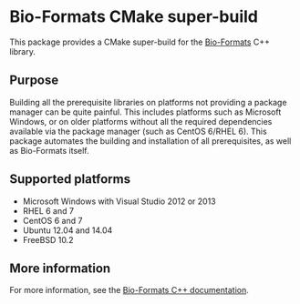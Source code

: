 # Bio-Formats CMake super-build

This package provides a CMake super-build for the
[Bio-Formats](http://github.com/openmicroscopy/bioformats) C++
library.


Purpose
-------

Building all the prerequisite libraries on platforms not providing a
package manager can be quite painful.  This includes platforms such as
Microsoft Windows, or on older platforms without all the required
dependencies available via the package manager (such as CentOS 6/RHEL
6).  This package automates the building and installation of all
prerequisites, as well as Bio-Formats itself.


Supported platforms
-------------------

- Microsoft Windows with Visual Studio 2012 or 2013
- RHEL 6 and 7
- CentOS 6 and 7
- Ubuntu 12.04 and 14.04
- FreeBSD 10.2

More information
----------------

For more information, see the [Bio-Formats C++
documentation](http://www.openmicroscopy.org/site/support/bio-formats5.1/developers/cpp/overview.html).
